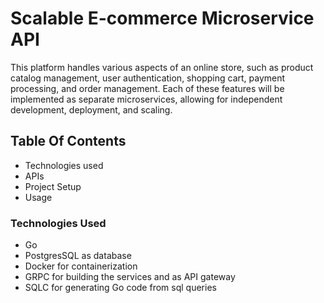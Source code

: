 # Scalable E-commerce Microservice API
This platform handles various aspects of an online store, such as product catalog management, user authentication, shopping cart, payment processing, and order management. Each of these features will be implemented as separate microservices, allowing for independent development, deployment, and scaling.

## Table Of Contents
- Technologies used
- APIs
- Project Setup
- Usage

### Technologies Used
- Go
- PostgresSQL as database
- Docker for containerization
- GRPC for building the services and as API gateway
- SQLC for generating Go code from sql queries